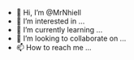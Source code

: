 - 👋 Hi, I’m @MrNhiell
- 👀 I’m interested in ...
- 🌱 I’m currently learning ...
- 💞️ I’m looking to collaborate on ...
- 📫 How to reach me ...

<!---
MrNhiell/MrNhiell is a ✨ special ✨ repository because its `README.md` (this file) appears on your GitHub profile.
You can click the Preview link to take a look at your changes.
--->
